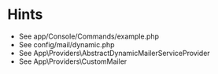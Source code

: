 # Hints

- See app/Console/Commands/example.php
- See config/mail/dynamic.php
- See App\Providers\AbstractDynamicMailerServiceProvider
- See App\Providers\CustomMailer
